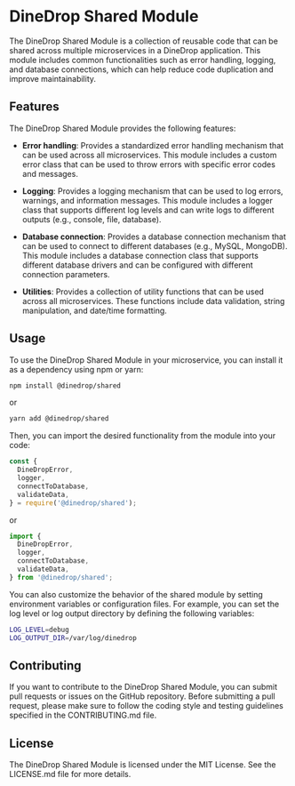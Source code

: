 # DineDrop Shared Module

The DineDrop Shared Module is a collection of reusable code that can be shared across multiple microservices in a DineDrop application. This module includes common functionalities such as error handling, logging, and database connections, which can help reduce code duplication and improve maintainability.

## Features

The DineDrop Shared Module provides the following features:

- **Error handling**: Provides a standardized error handling mechanism that can be used across all microservices. This module includes a custom error class that can be used to throw errors with specific error codes and messages.

- **Logging**: Provides a logging mechanism that can be used to log errors, warnings, and information messages. This module includes a logger class that supports different log levels and can write logs to different outputs (e.g., console, file, database).

- **Database connection**: Provides a database connection mechanism that can be used to connect to different databases (e.g., MySQL, MongoDB). This module includes a database connection class that supports different database drivers and can be configured with different connection parameters.

- **Utilities**: Provides a collection of utility functions that can be used across all microservices. These functions include data validation, string manipulation, and date/time formatting.

## Usage

To use the DineDrop Shared Module in your microservice, you can install it as a dependency using npm or yarn:

```bash
npm install @dinedrop/shared
```

or

```bash
yarn add @dinedrop/shared
```

Then, you can import the desired functionality from the module into your code:

```javascript
const {
  DineDropError,
  logger,
  connectToDatabase,
  validateData,
} = require('@dinedrop/shared');
```

or

```typescript
import {
  DineDropError,
  logger,
  connectToDatabase,
  validateData,
} from '@dinedrop/shared';
```

You can also customize the behavior of the shared module by setting environment variables or configuration files. For example, you can set the log level or log output directory by defining the following variables:

```bash
LOG_LEVEL=debug
LOG_OUTPUT_DIR=/var/log/dinedrop
```

## Contributing

If you want to contribute to the DineDrop Shared Module, you can submit pull requests or issues on the GitHub repository. Before submitting a pull request, please make sure to follow the coding style and testing guidelines specified in the CONTRIBUTING.md file.

## License

The DineDrop Shared Module is licensed under the MIT License. See the LICENSE.md file for more details.

